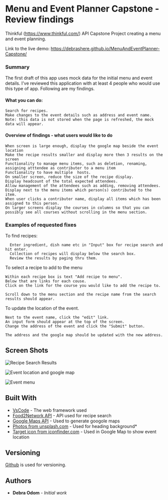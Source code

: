 # Menu and Event Planner Capstone - Review findings

Thinkful (https://www.thinkful.com/) API Capstone Project creating a menu and event planning.

Link to the live demo: https://debrashere.github.io/MenuAndEventPlanner-Capstone/

### Summary
The first draft of this app uses mock data for the initial menu and event details. 
I've reviewed this application with at least 4 people who would use this type of app. Following are my findings.
  #### What you can do:
    Search for recipes.
    Make changes to the event details such as address and event name. Note: this data is not stored when the page is refreshed, the mock data will appear. 

  #### Overview of findings  - what users would like to do 
    When screen is large enough, display the google map beside the event location
    Make the recipe results smaller and display more then 3 results on the screen
    Functionality to manage menu items, such as deletion, renaming, assigning atttendee as contributer to a menu item
    Functionality to have multiple  hosts.
    On smaller screen, reduce the size of the recipe display.
    Display headcount of the total expected attendees.
    Allow management of the attendees such as adding, removing attendees.
    Display next to the menu items which person(s) contributed to the item.
    When user clicks a contributer name, display all items which has been assigned to this person.
    On larger screens display the courses in columns so that you can possibly see all courses without scrolling in the menu section.
    

### Examples of requested fixes

To find recipes:

```
  Enter ingredient, dish name etc in "Input" box for recipe search and hit enter.
  Collection of recipes will display below the search box. 
  Review the results by paging thru them. 
```

To select a recipe to add to the menu

```
Within each recipe box is text "Add recipe to menu".
Below that are links for each couse.
Click on the link for the course you would like to add the recipe to.

Scroll down to the menu section and the recipe name from the search results should appear.
```

To update the location of the event.

```
Next to the event name, click the "edit" link.
An input form should appear at the top of the screen.
Change the address of the event and click the "Submit" button.

The address and the google map should be updated with the new address.
```

## Screen Shots

![Recipe Search Results](https://raw.githubusercontent.com/debrashere/MenuAndEventPlannerLayout/master/Layout1.png)

![Event location and google map](https://raw.githubusercontent.com/debrashere/MenuAndEventPlannerLayout/master/layoutEventDetails.png)

![Event menu](https://raw.githubusercontent.com/debrashere/MenuAndEventPlannerLayout/master/layoutMenuDetails.png)


## Built With

* [VsCode](http://www.dropwizard.io/1.0.2/docs/) - The web framework used
* [Food2Network API](https://Food2Fork.com/) - API used for recipe search
* [Google Maps API](https://maps.googleapis.com/) - Used to generate googole maps
* [Photos from unsplash.com](https://unsplash.com/) - Used for heading background* 
* [Target icon from iconfinder.com](https://www.iconfinder.com/) - Used in Google Map to show event location 

## Versioning

 [Github](https://github.com/) is used for versioning.

## Authors

* **Debra Odom** - *Initial work* 